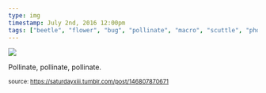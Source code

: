 ```yaml
---
type: img
timestamp: July 2nd, 2016 12:00pm
tags: ["beetle", "flower", "bug", "pollinate", "macro", "scuttle", "photography"]
---
```

<img src="https://saturdayxiii.github.io/media/146807870671.gif"/>

Pollinate, pollinate, pollinate.
 
  
<small>source: https://saturdayxiii.tumblr.com/post/146807870671</small>